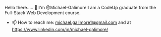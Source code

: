 Hello there..... 👋 I'm @Michael-Galimore
I am a CodeUp graduate from the Full-Stack Web Development course.
- 📫 How to reach me: michael.galimore1@gmail.com and at https://www.linkedin.com/in/michael-galimore/

